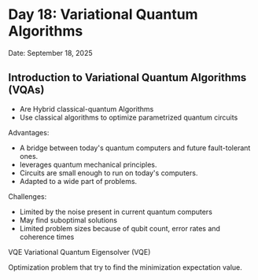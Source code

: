 # Day 18: Variational Quantum Algorithms

Date: September 18, 2025

## Introduction to Variational Quantum Algorithms (VQAs)

- Are Hybrid classical-quantum Algorithms
- Use classical algorithms to optimize parametrized quantum circuits

Advantages:
- A bridge between today's quantum computers and future fault-tolerant ones.
- leverages quantum mechanical principles.
- Circuits are small enough to run on today's computers.
- Adapted to a wide part of problems.

Challenges:
- Limited by the noise present in current quantum computers
- May find suboptimal solutions
- Limited problem sizes because of qubit count, error rates and coherence times


VQE Variational Quantum Eigensolver (VQE)

Optimization problem that try to find the minimization expectation value.